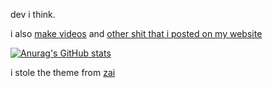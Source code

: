 dev i think. 

i also [make videos](https://youtube.com/stuarttmcoded) and [other shit that i posted on my website](https://mcoded.xyz/downloads.html)

[![Anurag's GitHub stats](https://github-readme-stats.vercel.app/api?username=RealMCoded&count_private=true&theme=cobalt)](https://github.com/anuraghazra/github-readme-stats)

i stole the theme from [zai](https://github.com/zai-tm)
